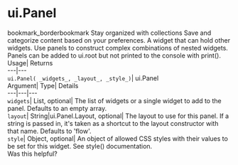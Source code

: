  
#  ui.Panel
bookmark_borderbookmark Stay organized with collections  Save and categorize content based on your preferences.
A widget that can hold other widgets. Use panels to construct complex combinations of nested widgets. 
Panels can be added to ui.root but not printed to the console with print().
Usage| Returns  
---|---  
`ui.Panel( _widgets_, _layout_, _style_)`| ui.Panel  
Argument| Type| Details  
---|---|---  
`widgets`| List, optional| The list of widgets or a single widget to add to the panel. Defaults to an empty array.  
`layout`| String|ui.Panel.Layout, optional| The layout to use for this panel. If a string is passed in, it's taken as a shortcut to the layout constructor with that name. Defaults to 'flow'.  
`style`| Object, optional| An object of allowed CSS styles with their values to be set for this widget. See style() documentation.  
Was this helpful?

